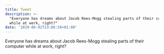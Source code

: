 ```yaml
---
title: Tweet
description: >-
  "Everyone has dreams about Jacob Rees-Mogg stealing parts of their computer
  while at work, right?"
date: '2019-06-02T23:06:58+01:00'
---
```

Everyone has dreams about Jacob Rees-Mogg stealing parts of their computer while at work, right?
